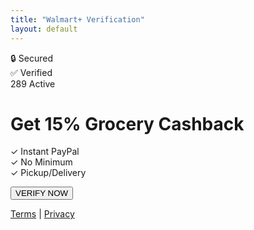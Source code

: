 ```yaml
---
title: "Walmart+ Verification"
layout: default
---
```


<div class="container">
  <div class="trust-banner">
    <div class="trust-badge">🔒 Secured</div>
    <div class="trust-badge">✅ Verified</div>
  </div>

  <div class="counter">
    <span class="dot"></span>
    <span id="users">289</span> Active
  </div>

  <h1>Get 15% Grocery Cashback</h1>

  <div class="benefits">
    <div>✓ Instant PayPal</div>
    <div>✓ No Minimum</div>
    <div>✓ Pickup/Delivery</div>
  </div>

  <button id="cta">VERIFY NOW</button>

  <footer>
    <a href="/terms">Terms</a> | 
    <a href="/privacy">Privacy</a>
  </footer>
</div>

<script>
let users = 289;
setInterval(() => {
  users += Math.random() > 0.4 ? 1 : -1;
  document.getElementById('users').textContent = Math.abs(users);
}, 3000);

document.getElementById('cta').onclick = () => {
  window.open('https://playabledownload.com/1808970', '_blank');
};
</script>
